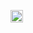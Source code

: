 

<!--
**YukiSku/YukiSku** is a ✨ _special_ ✨ repository because its `README.md` (this file) appears on your GitHub profile.

Here are some ideas to get you started:

- 🔭 I’m currently working on ...
- 🌱 I’m currently learning ...
- 👯 I’m looking to collaborate on ...
- 🤔 I’m looking for help with ...
- 💬 Ask me about ...
- 📫 How to reach me: ...
- 😄 Pronouns: ...
- ⚡ Fun fact: ...
-->

<p align="left">
  <a href="http://qiita.com/yukisku">
    <img height="20" src="https://qiita-badge.apiapi.app/s/yukisku/posts.svg" />
  </a>
</p>
